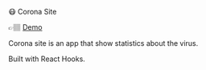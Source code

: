 😷 Corona Site

👉🏽 [Demo](https://corona-data-stats.netlify.com)

Corona site is an app that show statistics about the virus. 

Built with React Hooks.
